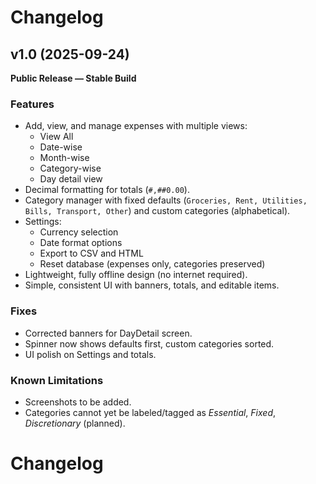 # Changelog

## v1.0 (2025-09-24)
**Public Release — Stable Build**

### Features
- Add, view, and manage expenses with multiple views:
  - View All
  - Date-wise
  - Month-wise
  - Category-wise
  - Day detail view
- Decimal formatting for totals (`#,##0.00`).
- Category manager with fixed defaults (`Groceries, Rent, Utilities, Bills, Transport, Other`) and custom categories (alphabetical).
- Settings:
  - Currency selection
  - Date format options
  - Export to CSV and HTML
  - Reset database (expenses only, categories preserved)
- Lightweight, fully offline design (no internet required).
- Simple, consistent UI with banners, totals, and editable items.

### Fixes
- Corrected banners for DayDetail screen.
- Spinner now shows defaults first, custom categories sorted.
- UI polish on Settings and totals.

### Known Limitations
- Screenshots to be added.
- Categories cannot yet be labeled/tagged as *Essential*, *Fixed*, *Discretionary* (planned).
# Changelog
